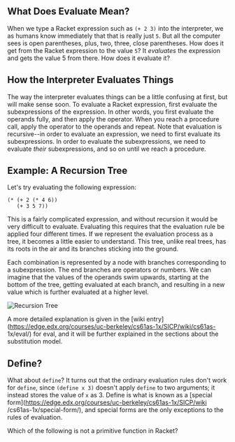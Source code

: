 ## What Does Evaluate Mean?

When we type a Racket expression such as `(+ 2 3)` into the interpreter, we as
humans know immediately that that is really just `5`. But all the computer
sees is open parentheses, plus, two, three, close parentheses. How does it get from the
Racket expression to the value `5`? It _evaluates_ the expression and gets the
value 5 from there. How does it evaluate it? 

## How the Interpreter Evaluates Things

The way the interpreter evaluates things can be a little confusing at first,
but will make sense soon. To evaluate a Racket expression, first
evaluate the subexpressions of the expression. In other words, you first evaluate
the operands fully, and then apply the operator. When you reach a procedure
call, apply the operator to the operands and repeat.  Note that evaluation is
recursive--in order to evaluate an expression, we need to first evaluate its
subexpressions. In order to evaluate the subexpressions, we need to evaluate
_their_ subexpressions, and so on until we reach a procedure.

## Example: A Recursion Tree

Let's try evaluating the following expression:

```
(* (+ 2 (* 4 6))
   (+ 3 5 7))
```

This is a fairly complicated expression, and without recursion it would be very
difficult to evaluate. Evaluating this requires that the evaluation rule be
applied four different times. If we represent the evaluation process
as a tree, it becomes a little easier to understand. This tree, unlike real
trees, has its roots in the air and its branches sticking into the ground.

Each combination is represented by a node with branches corresponding to a subexpression. 
The end branches are operators or numbers. We can imagine that the values of the
operands swim upwards, starting at the bottom of the tree, getting
evaluated at each branch, and resulting in a new value which is further
evaluated at a higher level.

![Recursion Tree](http://mitpress.mit.edu/sicp/full-text/book/ch1-Z-G-1.gif)

A more detailed explanation is given in the [wiki
entry](https://edge.edx.org/courses/uc-berkeley/cs61as-1x/SICP/wiki/cs61as-
1x/eval/) for eval, and it will be further explained in the sections about the
substitution model.

## Define?

What about `define`? It turns out that the ordinary evaluation rules don't
work for `define`, since `(define x 3)` doesn't apply `define` to two
arguments; it instead stores the value of `x` as 3. Define is what is known as
a [special form](https://edge.edx.org/courses/uc-berkeley/cs61as-1x/SICP/wiki
/cs61as-1x/special-form/), and special forms are the only exceptions to the
rules of evaluation.

<div class="mc">
Which of the following is not a primitive function in Racket?

<ans text="+" explanation="Nope! + follows the regular rules of evaluation"></ans>
<ans text="if" explanation="Nice!! *if* is a special form!" correct></ans>
<ans text="not" explanation="Nope! *not* follows the regular rules of evaluation"></ans>
<ans text="square" explanation= "Nope! *square* follows the regular rules of evaluation"></ans>
</div>

